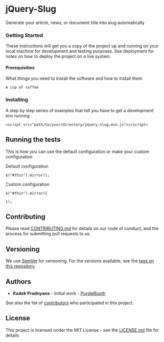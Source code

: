 # jQuery-Slug
Generate your article, news, or document title into slug automatically

### Getting Started

These instructions will get you a copy of the project up and running on your local machine for development and testing purposes. See deployment for notes on how to deploy the project on a live system.

#### Prerequisities

What things you need to install the software and how to install them

```
A cup of coffee
```

### Installing

A step by step series of examples that tell you have to get a development env running


```
<script src="path/to/your/directory/jquery-slug.min.js"></script>
```

## Running the tests

This is how you can use the default configuration or make your custom configuration

Default configuration

```
$("#this").mirror();
```

Custom configuration

```
$("#this").mirror({
	
});
```

## Contributing

Please read [CONTRIBUTING.md](https://gist.github.com/PurpleBooth/b24679402957c63ec426) for details on our code of conduct, and the process for submitting pull requests to us.

## Versioning

We use [SemVer](http://semver.org/) for versioning. For the versions available, see the [tags on this repository](https://github.com/Pradnyana28/jQuery-Slug/tags). 

## Authors

* **Kadek Pradnyana** - *Initial work* - [PurpleBooth](https://github.com/Pradnyana28)

See also the list of [contributors](https://github.com/Pradnyana28/jQuery-Slug/contributors) who participated in this project.

## License

This project is licensed under the MIT License - see the [LICENSE.md](LICENSE.md) file for details

